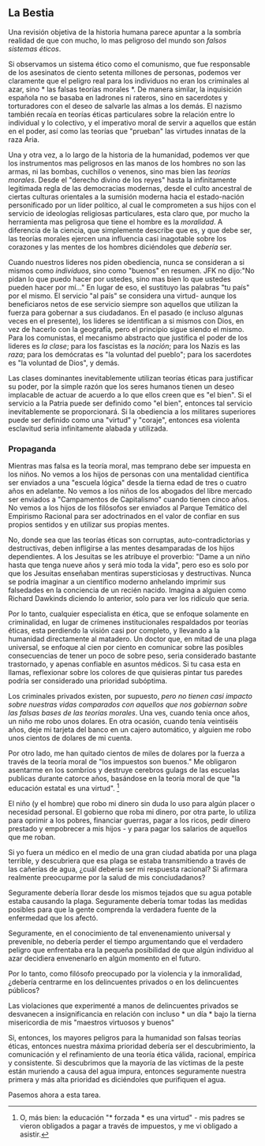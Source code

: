 ## La Bestia

Una revisión objetiva de la historia humana parece apuntar a la sombría realidad de que con mucho, lo mas peligroso del mundo son *falsos sistemas éticos*.

Si observamos un sistema ético como el comunismo, que fue responsable de los asesinatos de ciento setenta millones de personas, podemos ver claramente que el peligro real para los individuos no eran los criminales al azar, sino * las falsas teorías morales *. De manera similar, la inquisición española no se basaba en ladrones ni rateros, sino en sacerdotes y torturadores con el deseo de salvarle las almas a los demás. El nazismo también recaía en teorías éticas particulares sobre la relación entre lo individual y lo colectivo, y el imperativo moral de servir a aquellos que están en el poder, así como las teorías que "prueban" las virtudes innatas de la raza Aria.

Una y otra vez, a lo largo de la historia de la humanidad, podemos ver que los instrumentos mas peligrosos en las manos de los hombres no son las armas, ni las bombas, cuchillos o venenos, sino mas bien las *teorías morales*. Desde el "derecho divino de los reyes" hasta la infinitamente legitimada regla de las democracias modernas, desde el culto ancestral de ciertas culturas orientales a la sumisión moderna hacia el estado-nación personificado por un líder político, al cual le comprometen a sus hijos con el servicio de ideologías religiosas particulares, esta claro que, por mucho la herramienta mas peligrosa que tiene el hombre es la *moralidad*. A diferencia de la ciencia, que simplemente describe que es, y que debe ser, las teorías morales ejercen una influencia casi inagotable sobre los corazones y las mentes de los hombres diciéndoles que *debería* ser.

Cuando nuestros lideres nos piden obediencia, nunca se consideran a si mismos como *individuos*, sino como "buenos" en resumen. JFK no dijo:"No pidan lo que puedo hacer por ustedes, sino mas bien lo que ustedes pueden hacer por mí..." En lugar de eso, el sustituyo las palabras "tu país" por el mismo. El servicio "al país" se considera una virtud- aunque los beneficiaros netos de ese servicio siempre son aquellos que utilizan la fuerza para gobernar a sus ciudadanos. En el pasado (e incluso algunas veces en el presente), los lideres se identifican a si mismos con Dios, en vez de hacerlo con la geografía, pero el principio sigue siendo el mismo. Para los comunistas, el mecanismo abstracto que justifica el poder de los lideres es *la clase*; para los fascistas es la *nación*; para los Nazis es las *raza*; para los demócratas es "la voluntad del pueblo"; para los sacerdotes es "la voluntad de Dios", y demás.

Las clases dominantes inevitablemente utilizan teorías éticas para justificar su poder, por la simple razón que los seres humanos tienen un deseo implacable de actuar de acuerdo a lo que ellos creen que es "el bien". Si el servicio a la Patria puede ser definido como "el bien", entonces tal servicio inevitablemente se proporcionará. Si la obediencia a los militares superiores puede ser definido como una "virtud" y "coraje", entonces esa violenta esclavitud seria infinitamente alabada y utilizada.

### Propaganda

Mientras mas falsa es la teoría moral, mas temprano debe ser impuesta en los niños. No vemos a los hijos de personas con una mentalidad científica ser enviados a una "escuela lógica" desde la tierna edad de tres o cuatro años en adelante. No vemos a los niños de los abogados del libre mercado ser enviados a "Campamentos de Capitalismo" cuando tienen cinco años. No vemos a los hijos de los filósofos ser enviados al Parque Temático del Empirismo Racional para ser adoctrinados en el valor de confiar en sus propios sentidos y en utilizar sus propias mentes.

No, donde sea que las teorías éticas son corruptas, auto-contradictorias y destructivas, deben infligirse a las mentes desamparadas de los hijos dependientes. A los Jesuitas se les atribuye el proverbio: "Dame a un niño hasta que tenga nueve años y será mio toda la vida", pero eso es solo por que los Jesuitas enseñaban mentiras supersticiosas y destructivas. Nunca se podría imaginar a un científico moderno anhelando imprimir sus falsedades en la conciencia de un recién nacido. Imagina a alguien como Richard Dawkinds diciendo lo anterior, solo para ver los ridículo que seria.

Por lo tanto, cualquier especialista en ética, que se enfoque solamente en criminalidad, en lugar de crímenes institucionales respaldados por teorías éticas, esta perdiendo la visión casi por completo, y llevando a la humanidad directamente al matadero. Un doctor que, en mitad de una plaga universal, se enfoque al cien por ciento en comunicar sobre las posibles consecuencias de tener un poco de sobre peso, seria considerado bastante trastornado, y apenas confiable en asuntos médicos. Si tu casa esta en llamas, reflexionar sobre los colores de que quisieras pintar tus paredes podría ser considerado una prioridad subóptima.

Los criminales privados existen, por supuesto, *pero no tienen casi impacto sobre nuestras vidas comparados con aquellos que nos gobiernan sobre las falsas bases de las teorías morales*. Una ves, cuando tenia once años, un niño me robo unos dolares. En otra ocasión, cuando tenía veintiséis años, deje mi tarjeta del banco en un cajero automático, y alguien me robo unos cientos de dolares de mi cuenta.

Por otro lado, me han quitado cientos de miles de dolares por la fuerza a través de la teoría moral de "los impuestos son buenos." Me obligaron asentarme en los sombríos y destruye cerebros gulags de las escuelas publicas durante catorce años, basándose en la teoría moral de que "la educación estatal es una virtud". [^12]

El niño (y el hombre) que robo mi dinero sin duda lo uso para algún placer o necesidad personal. El gobierno que roba mi dinero, por otra parte, lo utiliza para oprimir a los pobres, financiar guerras, pagar a los ricos, pedir dinero prestado y empobrecer a mis hijos - y para pagar los salarios de aquellos que me roban.

Si yo fuera un médico en el medio de una gran ciudad abatida por una plaga terrible, y descubriera que esa plaga se estaba transmitiendo a través de las cañerías de agua, ¿cuál debería ser mi respuesta racional? Si afirmara realmente preocuparme por la salud de mis conciudadanos?

Seguramente debería llorar desde los mismos tejados que su agua potable estaba causando la plaga. Seguramente debería tomar todas las medidas posibles para que la gente comprenda la verdadera fuente de la enfermedad que los afectó.

Seguramente, en el conocimiento de tal envenenamiento universal y prevenible, no debería perder el tiempo argumentando que el verdadero peligro que enfrentaba era la pequeña posibilidad de que algún individuo al azar decidiera envenenarlo en algún momento en el futuro.

Por lo tanto, como filósofo preocupado por la violencia y la inmoralidad, ¿debería centrarme en los delincuentes privados o en los delincuentes públicos?

Las violaciones que experimenté a manos de delincuentes privados se desvanecen a insignificancia en relación con incluso * un día * bajo la tierna misericordia de mis "maestros virtuosos y buenos"

Si, entonces, los mayores peligros para la humanidad son falsas teorías éticas, entonces nuestra máxima prioridad debería ser el descubrimiento, la comunicación y el refinamiento de una teoría ética válida, racional, empírica y consistente. Si descubrimos que la mayoría de las víctimas de la peste están muriendo a causa del agua impura, entonces seguramente nuestra primera y más alta prioridad es diciéndoles que purifiquen el agua.

Pasemos ahora a esta tarea.

[^12]: O, más bien: la educación "* forzada * es una virtud" - mis padres se vieron obligados a pagar a través de impuestos, y me vi obligado a asistir.